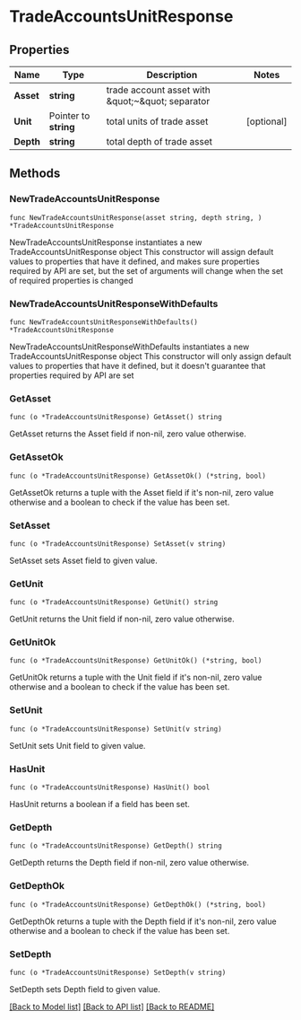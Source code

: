 # TradeAccountsUnitResponse

## Properties

Name | Type | Description | Notes
------------ | ------------- | ------------- | -------------
**Asset** | **string** | trade account asset with \&quot;~\&quot; separator | 
**Unit** | Pointer to **string** | total units of trade asset | [optional] 
**Depth** | **string** | total depth of trade asset | 

## Methods

### NewTradeAccountsUnitResponse

`func NewTradeAccountsUnitResponse(asset string, depth string, ) *TradeAccountsUnitResponse`

NewTradeAccountsUnitResponse instantiates a new TradeAccountsUnitResponse object
This constructor will assign default values to properties that have it defined,
and makes sure properties required by API are set, but the set of arguments
will change when the set of required properties is changed

### NewTradeAccountsUnitResponseWithDefaults

`func NewTradeAccountsUnitResponseWithDefaults() *TradeAccountsUnitResponse`

NewTradeAccountsUnitResponseWithDefaults instantiates a new TradeAccountsUnitResponse object
This constructor will only assign default values to properties that have it defined,
but it doesn't guarantee that properties required by API are set

### GetAsset

`func (o *TradeAccountsUnitResponse) GetAsset() string`

GetAsset returns the Asset field if non-nil, zero value otherwise.

### GetAssetOk

`func (o *TradeAccountsUnitResponse) GetAssetOk() (*string, bool)`

GetAssetOk returns a tuple with the Asset field if it's non-nil, zero value otherwise
and a boolean to check if the value has been set.

### SetAsset

`func (o *TradeAccountsUnitResponse) SetAsset(v string)`

SetAsset sets Asset field to given value.


### GetUnit

`func (o *TradeAccountsUnitResponse) GetUnit() string`

GetUnit returns the Unit field if non-nil, zero value otherwise.

### GetUnitOk

`func (o *TradeAccountsUnitResponse) GetUnitOk() (*string, bool)`

GetUnitOk returns a tuple with the Unit field if it's non-nil, zero value otherwise
and a boolean to check if the value has been set.

### SetUnit

`func (o *TradeAccountsUnitResponse) SetUnit(v string)`

SetUnit sets Unit field to given value.

### HasUnit

`func (o *TradeAccountsUnitResponse) HasUnit() bool`

HasUnit returns a boolean if a field has been set.

### GetDepth

`func (o *TradeAccountsUnitResponse) GetDepth() string`

GetDepth returns the Depth field if non-nil, zero value otherwise.

### GetDepthOk

`func (o *TradeAccountsUnitResponse) GetDepthOk() (*string, bool)`

GetDepthOk returns a tuple with the Depth field if it's non-nil, zero value otherwise
and a boolean to check if the value has been set.

### SetDepth

`func (o *TradeAccountsUnitResponse) SetDepth(v string)`

SetDepth sets Depth field to given value.



[[Back to Model list]](../README.md#documentation-for-models) [[Back to API list]](../README.md#documentation-for-api-endpoints) [[Back to README]](../README.md)


